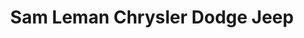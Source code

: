 ---
title: "Sam Leman Chrysler Dodge Jeep"
url: /morton/sam-leman-chrysler-dodge-jeep/
shop: car repair
---